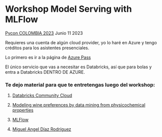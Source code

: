# Workshop Model Serving with MLFlow
[Pycon COLOMBIA 2023](https://2023.pycon.co/speakers/)  Junio 11 2023

Requieres una cuenta de algún cloud provider, yo lo haré en Azure y tengo créditos para los asistentes presenciales. 

Lo primero es ir a la página de [Azure Pass](https://www.microsoftazurepass.com/)

El único servicio que vas a necesitar es Databricks, así que para bolas y entra a Databricks DENTRO DE AZURE. 

### Te dejo material para que te entretengas luego del workshop:

1. [Databricks Community Cloud](https://community.cloud.databricks.com/login.html)

1. [Modeling wine preferences by data mining from physicochemical properties](https://www.sciencedirect.com/science/article/abs/pii/S0167923609001377)

1. [MLFlow](https://mlflow.org/)

1. [Miguel Angel Díaz Rodríguez](https://www.linkedin.com/in/migueldr/)
